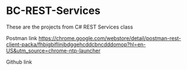 # BC-REST-Services
These are the projects from C# REST Services class

Postman link
https://chrome.google.com/webstore/detail/postman-rest-client-packa/fhbjgbiflinjbdggehcddcbncdddomop?hl=en-US&utm_source=chrome-ntp-launcher

Github link